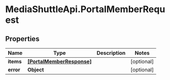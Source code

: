 # MediaShuttleApi.PortalMemberRequest

## Properties
Name | Type | Description | Notes
------------ | ------------- | ------------- | -------------
**items** | [**[PortalMemberResponse]**](PortalMemberResponse.md) |  | [optional] 
**error** | **Object** |  | [optional] 


